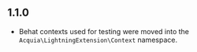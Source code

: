 ## 1.1.0
* Behat contexts used for testing were moved into the
  `Acquia\LightningExtension\Context` namespace.
